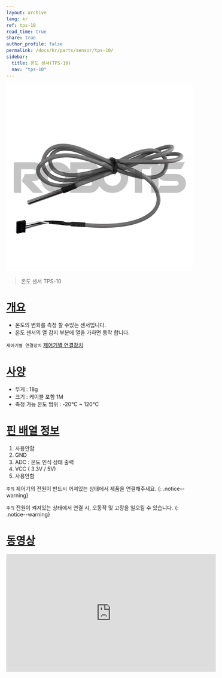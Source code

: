 ```yaml
---
layout: archive
lang: kr
ref: tps-10
read_time: true
share: true
author_profile: false
permalink: /docs/kr/parts/sensor/tps-10/
sidebar:
  title: 온도 센서(TPS-10)
  nav: "tps-10"
---
```


![](/assets/images/parts/sensors/tps-10_product.jpg)

> 온도 센서 TPS-10

# [개요](#개요)

- 온도의 변화를 측정 할 수있는 센서입니다.
- 온도 센서의 열 감지 부분에 열을 가하면 동작 합니다.

`제어기별 연결장치` [제어기별 연결장치]

# [사양](#사양)

- 무게 : 18g
- 크기 : 케이블 포함 1M
- 측정 가능 온도 범위 : -20&deg;C ~ 120&deg;C

# [핀 배열 정보](#핀-배열-정보)

1. 사용안함
2. GND
3. ADC : 온도 인식 상태 출력
4. VCC ( 3.3V / 5V)
5. 사용안함

`주의` 제어기의 전원이 반드시 꺼져있는 상태에서 제품을 연결해주세요.
{: .notice--warning}

`주의` 전원이 켜져있는 상태에서 연결 시, 오동작 및 고장을 일으킬 수 있습니다.
{: .notice--warning}

# [동영상](#동영상)

<iframe width="560" height="315" src="https://www.youtube.com/embed/N3Xd4Tej_OU" frameborder="0" allowfullscreen></iframe>

[제어기별 연결장치]: /docs/kr/parts/controller/controller_compatibility/
